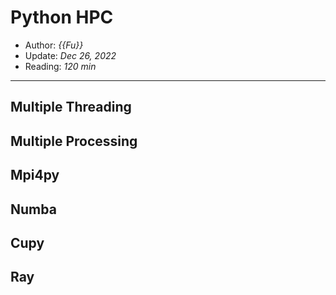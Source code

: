 # Python HPC

- Author: *{{Fu}}*
- Update: *Dec 26, 2022*
- Reading: *120 min*

---


## Multiple Threading




## Multiple Processing



## Mpi4py 




## Numba 


## Cupy 



## Ray








